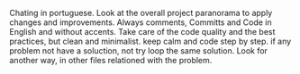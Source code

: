Chating in portuguese.
Look at the overall project paranorama to apply changes and improvements.
Always comments, Committs and Code in English and without accents.
Take care of the code quality and the best practices, but clean and minimalist.
keep calm and code step by step.
if any problem not have a soluction, not try loop the same solution. Look for another way, in other files relationed with the problem.